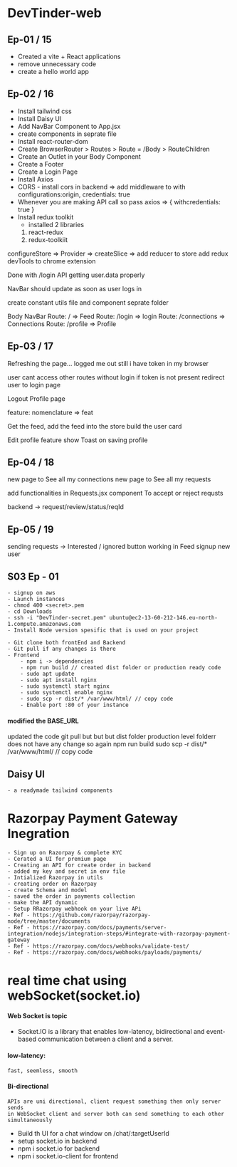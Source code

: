 # DevTinder-web

## Ep-01 / 15
- Created a vite + React applications
- remove unnecessary code 
- create a hello world app

## Ep-02 / 16
- Install tailwind css
- Install Daisy UI
- Add NavBar Component to App.jsx
- create components in seprate file
- Install react-router-dom
- Create BrowserRouter > Routes > Route = /Body > RouteChildren
- Create an Outlet in your Body Component
- Create a Footer
- Create a Login Page
- Install Axios
- CORS - install cors in backend => add middleware to with configurations:origin, credentials: true
- Whenever you are making API call so pass axios => { withcredentials: true }
- Install redux toolkit 
    - installed 2 libraries 
    1. react-redux
    2. redux-toolkiit

configureStore => Provider => createSlice => add reducer to store
add redux devTools to chrome extension

Done with /login API
getting user.data properly

NavBar should update as soon as user logs in

create constant utils file and component seprate folder




Body
    NavBar
    Route: / => Feed
    Route: /login => login
    Route: /connections => Connections
    Route: /profile => Profile



## Ep-03 / 17

Refreshing the page... logged me out
still i have token in my browser

user cant access other routes without login
if token is not present redirect user to login page

Logout
Profile page

feature: nomenclature => feat

Get the feed, add the feed into the store
build the user card

Edit profile feature
show Toast on saving profile

## Ep-04 / 18

new page to See all my connections
new page to See all my requests

add functionalities in Requests.jsx component 
To accept or reject requsts 

backend -> request/review/status/reqId


## Ep-05 / 19

sending requests -> Interested / ignored button working in Feed
signup new user


## S03 Ep - 01

    - signup on aws
    - Launch instances
    - chmod 400 <secret>.pem
    - cd Downloads
    - ssh -i "DevTinder-secret.pem" ubuntu@ec2-13-60-212-146.eu-north-1.compute.amazonaws.com
    - Install Node version spesific that is used on your project
      
    - Git clone both frontEnd and Backend 
    - Git pull if any changes is there
    - Frontend
        - npm i -> dependencies
        - npm run build // created dist folder or production ready code
        - sudo apt update
        - sudo apt install nginx
        - sudo systemctl start nginx
        - sudo systemctl enable nginx
        - sudo scp -r dist/* /var/www/html/ // copy code 
        - Enable port :80 of your instance


#### modified the BASE_URL 

updated the code 
git pull 
but but but 
dist folder
production level folderr does not have any change 
so again 
npm run build
sudo scp -r dist/* /var/www/html/ // copy code 

## Daisy UI
    - a readymade tailwind components



# Razorpay Payment Gateway Inegration
    - Sign up on Razorpay & complete KYC 
    - Cerated a UI for premium page
    - Creating an API for create order in backend
    - added my key and secret in env file
    - Intialized Razorpay in utils
    - creating order on Razorpay
    - create Schema and model
    - saved the order in payments collection
    - make the API dynamic
    - Setup RRazorpay webhook on your live APi
    - Ref - https://github.com/razorpay/razorpay-node/tree/master/documents
    - Ref - https://razorpay.com/docs/payments/server-integration/nodejs/integration-steps/#integrate-with-razorpay-payment-gateway
    - Ref - https://razorpay.com/docs/webhooks/validate-test/
    - Ref - https://razorpay.com/docs/webhooks/payloads/payments/



# real time chat using webSocket(socket.io)

#### Web Socket is topic

 - Socket.IO is a library that enables low-latency, bidirectional and event-based communication between a client and a server.

#### low-latency: 
    fast, seemless, smooth
#### Bi-directional
    APIs are uni directional, client request something then only server sends
    in WebSocket client and server both can send something to each other simultaneously

 -  Build th UI for a chat window on /chat/:targetUserId
 - setup socket.io in backend
 - npm i socket.io for backend
 - npm i socket.io-client for frontend
 
